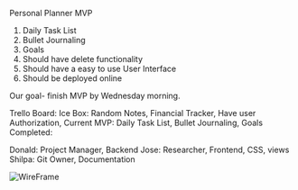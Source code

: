 
Personal Planner MVP
1. Daily Task List
2. Bullet Journaling
3. Goals
4. Should have delete functionality
5. Should have a easy to use User Interface
6. Should be deployed online

Our goal- finish MVP by Wednesday morning.

Trello Board:
Ice Box: Random Notes, Financial Tracker, Have user Authorization, 
Current MVP:  Daily Task List, Bullet Journaling, Goals
Completed:

Donald: Project Manager, Backend
Jose: Researcher, Frontend, CSS, views
Shilpa: Git Owner, Documentation


![WireFrame](https://imgur.com/Fl2NCqO "Wire Frame")
